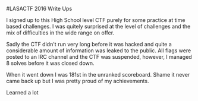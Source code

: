 #LASACTF 2016 Write Ups

I signed up to this High School level CTF purely for some practice at time based challenges. I was quitely surprised at the level of challenges and the mix of difficulties in the wide range on offer. 

Sadly the CTF didn't run very long before it was hacked and quite a considerable amount of information was leaked to the public. All flags were posted to an IRC channel and the CTF was suspended, however, I managed 8 solves before it was closed down. 

When it went down I was 181st in the unranked scoreboard. Shame it never came back up but I was pretty proud of my achievements. 

Learned a lot 
